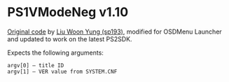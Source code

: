 # PS1VModeNeg v1.10

[Original code](https://sites.google.com/view/ysai187/home/projects/ps1vmodeneg) by [Liu Woon Yung (sp193)](https://github.com/sp193), modified for OSDMenu Launcher and updated to work on the latest PS2SDK.

Expects the following arguments:
```
argv[0] — title ID
argv[1] — VER value from SYSTEM.CNF
```